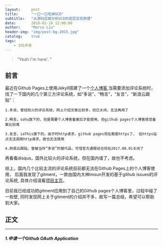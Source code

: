 ```yaml
---
layout:     post
title:      "一口一口吃掉GCD"
subtitle:   "从源码层面分析GCD的底层实现原理"
date:       2018-02-10 12:00:00
author:     "Marco Liu"
header-img: "img/post-bg-2015.jpg"
catalog:    true
tags:
    - IOS开发
---
```


> “Yeah I'm here'. ”


## 前言

最近在Github Pages上使用Jekyll搭建了一个[个人博客](http://hualong.ink),当需要添加评论系统时，找了一下国内的几个第三方评论系统，如“多说”，“畅言”，“友言”，“新浪云跟贴”：

	1.多说，曾经较火的评论系统，网上介绍文章比较多，但已关闭，无法再用了

	2.畅言，sohu旗下的，但是需要个人博客备案后才能使用，但github pages个人博客感觉备案比较难

	3.友言，iaThis旗下的，由于时http请求，github pages现在都是https了， 在https站点无法调用http请求，故也无法使用

	4.网易云跟贴，曾被当作“多说”的替代品，可惜官方通报说也将在2017.08.01关闭了

再看看disqus，国外比较火的评论系统，但在国内墙了，故也不考虑。

综上，国内几个比较主流的评论系统目前都无法在Github Pages上的个人博客使用， 后面我发现了gitment，一款由国内大神imsun开发的基于github issues的评论系统, 具体介绍请看[项目主页]( github.com/imsun/gitment )。

目前我已经成功把gitment应用到了自己的Github pages个人博客里，过程中碰了一些壁, 同时发现网上关于gitment的介绍并不多，故写一篇总结，希望可以帮助到大家。

## 正文

---
##### 1.申请一个Github OAuth Application



